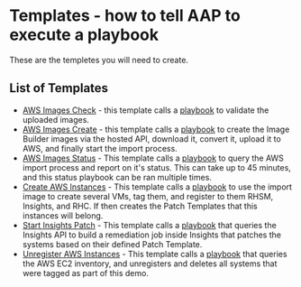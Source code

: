 # Templates - how to tell AAP to execute a playbook

These are the templetes you will need to create.

## List of Templates

* [AWS Images Check](Template-AWS-Images-Check.md) - this template calls a [playbook](/aws_images_validate.yml) to validate the uploaded images.
* [AWS Images Create](Template-AWS-Images-Create.md) - this template calls a [playbook](/aws_images_create.yml) to create the Image Builder images via the hosted API, download it, convert it, upload it to AWS, and finally start the import process.
* [AWS Images Status](Template-AWS-Images-Status.md) - This template calls a [playbook](/aws_images_status.yml) to query the AWS import process and report on it's status. This can take up to 45 minutes, and this status playbook can be ran multiple times.
* [Create AWS Instances](Template-Create-AWS-instances.md) - This template calls a [playbook](/create_aws_instances.yml) to use the import image to create several VMs, tag them, and register to them RHSM, Insights, and RHC. If then creates the Patch Templates that this instances will belong.
* [Start Insights Patch](Template-Start-Insights-Patch.md) - This template calls a [playbook](/start_insights_patch.yml) that queries the Insights API to build a remediation job inside Insights that patches the systems based on their defined Patch Template.
* [Unregister AWS Instances](Template-Unregister-AWS-Instances.md) - This template calls a [playbook](/unregister_aws_instances.yml) that queries the AWS EC2 inventory, and unregisters and deletes all systems that were tagged as part of this demo.
